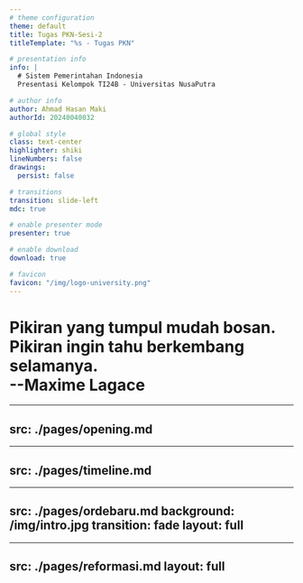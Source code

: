 ```yaml
---
# theme configuration
theme: default
title: Tugas PKN-Sesi-2
titleTemplate: "%s - Tugas PKN"

# presentation info
info: |
  # Sistem Pemerintahan Indonesia
  Presentasi Kelompok TI24B - Universitas NusaPutra

# author info
author: Ahmad Hasan Maki
authorId: 20240040032

# global style
class: text-center
highlighter: shiki
lineNumbers: false
drawings:
  persist: false

# transitions
transition: slide-left
mdc: true

# enable presenter mode
presenter: true

# enable download
download: true

# favicon
favicon: "/img/logo-university.png"
---
```


# Pikiran yang tumpul mudah bosan. <br>Pikiran ingin tahu berkembang selamanya.<br> --Maxime Lagace

---
src: ./pages/opening.md
---

---
src: ./pages/timeline.md
---

---
src: ./pages/ordebaru.md
background: /img/intro.jpg
transition: fade
layout: full
---

---
src: ./pages/reformasi.md
layout: full
---

<!-- Global style overrides -->
<style>
.slidev-layout {
  h1 {
    @apply text-3xl font-bold mb-4;
  }

  p {
    @apply text-lg leading-relaxed;
  }
}
</style>
